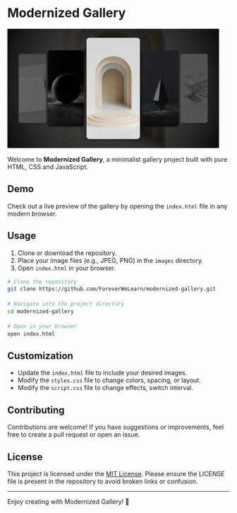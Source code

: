 # Modernized Gallery

<img src="./gallery-preview.jpg" alt="Modernized Gallery Preview" width="480"/>

Welcome to **Modernized Gallery**, a minimalist gallery project built with pure HTML, CSS and JavaScript.

## Demo

Check out a live preview of the gallery by opening the `index.html` file in any modern browser.

## Usage

1. Clone or download the repository.
2. Place your image files (e.g., JPEG, PNG) in the `images` directory.
3. Open `index.html` in your browser.

```bash
# Clone the repository
git clone https://github.com/ForeverWeLearn/modernized-gallery.git

# Navigate into the project directory
cd modernized-gallery

# Open in your browser
open index.html
```

## Customization

- Update the `index.html` file to include your desired images.
- Modify the `styles.css` file to change colors, spacing, or layout.
- Modify the `script.css` file to change effects, switch interval.

## Contributing

Contributions are welcome! If you have suggestions or improvements, feel free to create a pull request or open an issue.

## License

This project is licensed under the [MIT License](./LICENSE). Please ensure the LICENSE file is present in the repository to avoid broken links or confusion.

---

Enjoy creating with Modernized Gallery! 🎨

